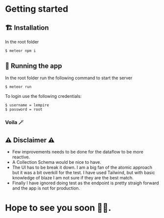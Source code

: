 # Getting started

## 🏗️ Installation

In the root folder
```bash
$ meteor npm i
```

## 🐢 Running the app

In the root folder run the following command to start the server
```bash
$ meteor run
```

To login use the following credentials:
```bash
$ username = lempire
$ password = root
```

### Voila 🪄

## ⚠️ Disclaimer ⚠️

- Few improvements needs to be done for the dataflow to be more reactive.
- A Collection Schema would be nice to have.
- The UI has to be break it down. I am a big fan of the atomic approach but it was a bit overkill for the test. I have used Tailwind, but with basic knowledge of blaze I am not sure if they are the best match.
- Finally I have ignored doing test as the endpoint is pretty straigh forward and the app is not for production.



# Hope to see you soon 👋🏾.

